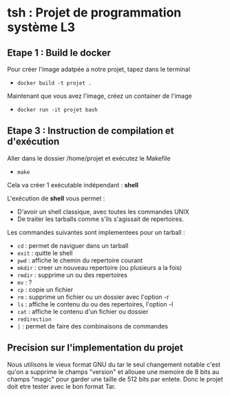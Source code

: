 tsh :  Projet de programmation système L3
==================

## Etape 1 : Build le docker

Pour créer l'image adatpée a notre projet, tapez dans le terminal

* `docker build -t projet .`

Maintenant que vous avez l'image, créez un container de l'image

* `docker run -it projet bash`

## Etape 3 : Instruction de compilation et d'exécution

Aller dans le dossier /home/projet et exécutez le Makefile

* `make`

Cela va créer 1 exécutable indépendant : **shell**

L'exécution de **shell** vous permet :

* D'avoir un shell classique, avec toutes les commandes UNIX
* De traiter les tarballs comme s'ils s'agissait de repertoires.

Les commandes suivantes sont implementees pour un tarball :

* `cd` : permet de naviguer dans un tarball
* `exit` : quitte le shell
* `pwd` : affiche le chemin du repertoire courant
* `mkdir` : creer un nouveau repertoire (ou plusieurs a la fois)
* `rmdir` : supprime un ou des repertoires
* `mv` : ?
* `cp` : copie un fichier
* `rm` : supprime un fichier ou un dossier avec l'option -r
* `ls` : affiche le contenu du ou des repertoires, l'option -l
* `cat` : affiche le contenu d'un fichier ou dossier
* `redirection`
* `|` : permet de faire des combinaisons de commandes

## Precision sur l'implementation du projet

Nous utilisons le vieux format GNU du tar le seul changement notable c'est qu'on a supprime le champs "version" et allouee une memoire de 8 bits au champs "magic" pour garder une taille de 512 bits par entete.
Donc le projet doit etre tester avec le bon format Tar.
